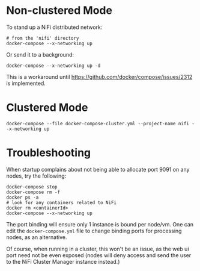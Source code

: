 # Non-clustered Mode
To stand up a NiFi distributed network:
```
# from the 'nifi' directory
docker-compose --x-networking up
```

Or send it to a background:
```
docker-compose --x-networking up -d
```

This is a workaround until https://github.com/docker/compose/issues/2312 is implemented.


# Clustered Mode
```
docker-compose --file docker-compose-cluster.yml --project-name nifi --x-networking up
```

# Troubleshooting
When startup complains about not being able to allocate port 9091 on any nodes, try the following:
```
docker-compose stop
docker-compose rm -f
docker ps -a
# look for any containers related to NiFi
docker rm <containerId>
docker-compose --x-networking up
```

The port binding will ensure only 1 instance is bound per node/vm. One can edit the `docker-compose.yml`
file to change binding ports for processing nodes, as an alternative.

Of course, when running in a cluster, this won't be an issue, as the web ui port need not
be even exposed (nodes will deny access and send the user to the NiFi Cluster Manager instance instead.)
